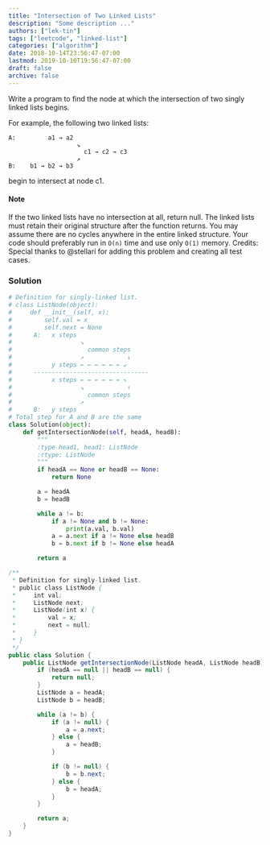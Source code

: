 ```yaml
---
title: "Intersection of Two Linked Lists"
description: "Some description ..."
authors: ["lek-tin"]
tags: ["leetcode", "linked-list"]
categories: ["algorithm"]
date: 2018-10-14T23:56:47-07:00
lastmod: 2019-10-10T19:56:47-07:00
draft: false
archive: false
---
```

Write a program to find the node at which the intersection of two singly linked lists begins.

For example, the following two linked lists:
```
A:         a1 → a2
                   ↘
                     c1 → c2 → c3
                   ↗
B:    b1 → b2 → b3
```
begin to intersect at node c1.


#### Note
If the two linked lists have no intersection at all, return null.
The linked lists must retain their original structure after the function returns.
You may assume there are no cycles anywhere in the entire linked structure.
Your code should preferably run in `O(n)` time and use only `O(1)` memory.
Credits:
Special thanks to @stellari for adding this problem and creating all test cases.
### Solution
```python
# Definition for singly-linked list.
# class ListNode(object):
#     def __init__(self, x):
#         self.val = x
#         self.next = None
#      A:   x steps
#                   ↘
#                     common steps
#                   ↗            ↓
#           y steps ← ← ← ← ← ← ↙
#      --------------------------------
#           x steps ← ← ← ← ← ← ↖
#                   ↘            ↑
#                     common steps
#                   ↗
#      B:   y steps
# Total step for A and B are the same
class Solution(object):
    def getIntersectionNode(self, headA, headB):
        """
        :type head1, head1: ListNode
        :rtype: ListNode
        """
        if headA == None or headB == None:
            return None

        a = headA
        b = headB

        while a != b:
            if a != None and b != None:
                print(a.val, b.val)
            a = a.next if a != None else headB
            b = b.next if b != None else headA

        return a
```
```java
/**
 * Definition for singly-linked list.
 * public class ListNode {
 *     int val;
 *     ListNode next;
 *     ListNode(int x) {
 *         val = x;
 *         next = null;
 *     }
 * }
 */
public class Solution {
    public ListNode getIntersectionNode(ListNode headA, ListNode headB) {
        if (headA == null || headB == null) {
            return null;
        }
        ListNode a = headA;
        ListNode b = headB;

        while (a != b) {
            if (a != null) {
                a = a.next;
            } else {
                a = headB;
            }

            if (b != null) {
                b = b.next;
            } else {
                b = headA;
            }
        }

        return a;
    }
}
```